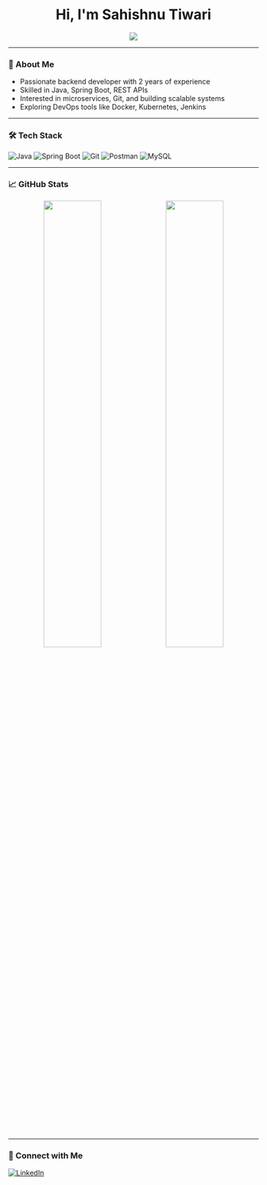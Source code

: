 <h1 align="center">Hi, I'm Sahishnu Tiwari</h1>
<p align="center">
  <img src="https://readme-typing-svg.herokuapp.com?lines=Backend+Developer;Java+%7C+Spring+Boot+%7C+REST+APIs;Lifelong+Learner+%7C+Problem+Solver&center=true&width=500&height=50">
</p>

---

### 🚀 About Me

- Passionate backend developer with 2 years of experience  
- Skilled in Java, Spring Boot, REST APIs  
- Interested in microservices, Git, and building scalable systems  
- Exploring DevOps tools like Docker, Kubernetes, Jenkins  

---

### 🛠️ Tech Stack
![Java](https://img.shields.io/badge/Java-007396?style=for-the-badge&logo=java)
![Spring Boot](https://img.shields.io/badge/Spring_Boot-6DB33F?style=for-the-badge&logo=spring-boot)
![Git](https://img.shields.io/badge/Git-F05032?style=for-the-badge&logo=git)
![Postman](https://img.shields.io/badge/Postman-FF6C37?style=for-the-badge&logo=postman)
![MySQL](https://img.shields.io/badge/MySQL-00000F?style=for-the-badge&logo=mysql)

---

### 📈 GitHub Stats

<p align="center">
  <img src="https://github-readme-stats.vercel.app/api?username=SahishnuTiwari88&show_icons=true&theme=tokyonight" width="48%">
  <img src="https://github-readme-streak-stats.herokuapp.com?user=SahishnuTiwari88&theme=tokyonight&hide_border=false" width="48%">
</p>

---

### 🔗 Connect with Me

[![LinkedIn](https://img.shields.io/badge/LinkedIn-blue?style=for-the-badge&logo=linkedin)](https://www.linkedin.com/in/sahishnu-tiwari)
